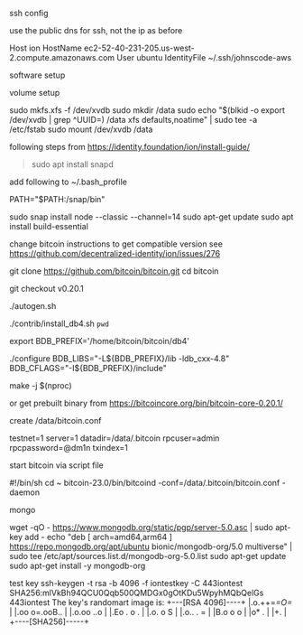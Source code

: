 
ssh config

use the public dns for ssh, not the ip as before

Host ion
HostName ec2-52-40-231-205.us-west-2.compute.amazonaws.com
User ubuntu
IdentityFile ~/.ssh/johnscode-aws

software setup

volume setup

sudo mkfs.xfs -f /dev/xvdb
sudo mkdir /data
sudo echo "$(blkid -o export /dev/xvdb | grep ^UUID=) /data xfs defaults,noatime" | sudo tee -a /etc/fstab
sudo mount /dev/xvdb /data


following steps from https://identity.foundation/ion/install-guide/



>sudo apt install snapd

add following to ~/.bash_profile

PATH="$PATH:/snap/bin"

sudo snap install node --classic --channel=14
sudo apt-get update
sudo apt install build-essential

change bitcoin instructions to get compatible version
see https://github.com/decentralized-identity/ion/issues/276

git clone https://github.com/bitcoin/bitcoin.git
cd bitcoin

git checkout v0.20.1

./autogen.sh

./contrib/install_db4.sh `pwd`

export BDB_PREFIX='/home/bitcoin/bitcoin/db4'

./configure BDB_LIBS="-L${BDB_PREFIX}/lib -ldb_cxx-4.8" BDB_CFLAGS="-I${BDB_PREFIX}/include"

make -j $(nproc)

or get prebuilt binary from https://bitcoincore.org/bin/bitcoin-core-0.20.1/



create /data/bitcoin.conf

testnet=1
server=1
datadir=/data/.bitcoin
rpcuser=admin
rpcpassword=@dm1n
txindex=1

start bitcoin via script file

#!/bin/sh
cd ~
bitcoin-23.0/bin/bitcoind -conf=/data/.bitcoin/bitcoin.conf -daemon

mongo

wget -qO - https://www.mongodb.org/static/pgp/server-5.0.asc | sudo apt-key add -
echo "deb [ arch=amd64,arm64 ] https://repo.mongodb.org/apt/ubuntu bionic/mongodb-org/5.0 multiverse" | sudo tee /etc/apt/sources.list.d/mongodb-org-5.0.list
sudo apt-get update
sudo apt-get install -y mongodb-org

test key
ssh-keygen -t rsa -b 4096 -f iontestkey -C 443iontest
SHA256:mlVkBh94QCU0Qqb500QMDGx0gOtKDu5WpyhMQbQelGs 443iontest
The key's randomart image is:
+---[RSA 4096]----+
|.o.++=*=O=*      |
|.oo o=.ooB..     |
|.o.oo   ..o      |
|.Eo  . o .       |
|.o.   o S        |
|.o.. . =         |
|B.o o o          |
|o* .             |
|+.               |
+----[SHA256]-----+